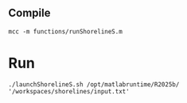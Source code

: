 ## Compile
```
mcc -m functions/runShorelineS.m
```
# Run
```
./launchShorelineS.sh /opt/matlabruntime/R2025b/ '/workspaces/shorelines/input.txt' 
```